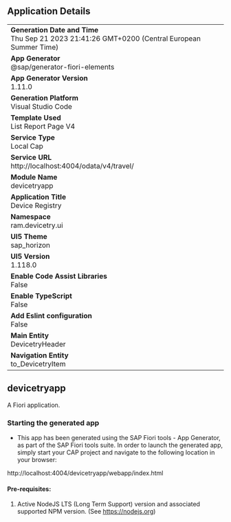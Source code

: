 ## Application Details
|               |
| ------------- |
|**Generation Date and Time**<br>Thu Sep 21 2023 21:41:26 GMT+0200 (Central European Summer Time)|
|**App Generator**<br>@sap/generator-fiori-elements|
|**App Generator Version**<br>1.11.0|
|**Generation Platform**<br>Visual Studio Code|
|**Template Used**<br>List Report Page V4|
|**Service Type**<br>Local Cap|
|**Service URL**<br>http://localhost:4004/odata/v4/travel/
|**Module Name**<br>devicetryapp|
|**Application Title**<br>Device Registry |
|**Namespace**<br>ram.devicetry.ui|
|**UI5 Theme**<br>sap_horizon|
|**UI5 Version**<br>1.118.0|
|**Enable Code Assist Libraries**<br>False|
|**Enable TypeScript**<br>False|
|**Add Eslint configuration**<br>False|
|**Main Entity**<br>DevicetryHeader|
|**Navigation Entity**<br>to_DevicetryItem|

## devicetryapp

A Fiori application.

### Starting the generated app

-   This app has been generated using the SAP Fiori tools - App Generator, as part of the SAP Fiori tools suite.  In order to launch the generated app, simply start your CAP project and navigate to the following location in your browser:

http://localhost:4004/devicetryapp/webapp/index.html

#### Pre-requisites:

1. Active NodeJS LTS (Long Term Support) version and associated supported NPM version.  (See https://nodejs.org)


